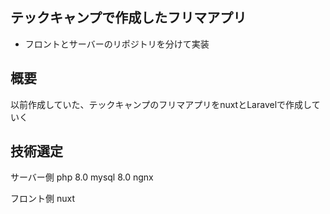 ## テックキャンプで作成したフリマアプリ

- フロントとサーバーのリポジトリを分けて実装

## 概要
以前作成していた、テックキャンプのフリマアプリをnuxtとLaravelで作成していく

## 技術選定

サーバー側
php 8.0
mysql 8.0
ngnx

フロント側
nuxt